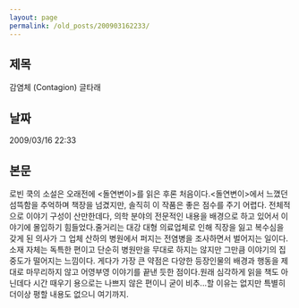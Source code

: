 ```yaml
---
layout: page
permalink: /old_posts/200903162233/
---
```


## 제목
감염체 (Contagion) 글타래

## 날짜
2009/03/16 22:33

## 본문
로빈 쿡의 소설은 오래전에 <돌연변이>를 읽은 후론 처음이다.<돌연변이>에서 느꼈던 섬뜩함을 추억하며 책장을 넘겼지만, 솔직히 이 작품은 좋은 점수를 주기 어렵다. 전체적으로 이야기 구성이 산만한데다, 의학 분야의 전문적인 내용을 배경으로 하고 있어서 이야기에 몰입하기 힘들었다.줄거리는 대강 대형 의료업체로 인해 직장을 잃고 복수심을 갖게 된 의사가 그 업체 산하의 병원에서 퍼지는 전염병을 조사하면서 벌어지는 일이다. 소재 자체는 독특한 편이고 단순히 병원만을 무대로 하지는 않지만 그만큼 이야기의 집중도가 떨어지는 느낌이다. 게다가 가장 큰 약점은 다양한 등장인물의 배경과 행동을 제대로 마무리하지 않고 어영부영 이야기를 끝낸 듯한 점이다.원래 심각하게 읽을 책도 아닌데다 시간 때우기 용으로는 나쁘지 않은 편이니 굳이 비추...할 이유는 없지만 특별히 더이상 평할 내용도 없으니 여기까지.